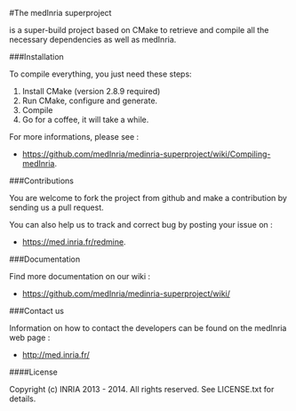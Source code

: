 #The medInria superproject 

is a super-build project based on CMake to retrieve and compile 
all the necessary dependencies as well as medInria.

###Installation

To compile everything, you just need these steps:

1. Install CMake (version 2.8.9 required)
2. Run CMake, configure and generate.
3. Compile
4. Go for a coffee, it will take a while. 

For more informations, please see :
- https://github.com/medInria/medinria-superproject/wiki/Compiling-medInria.

###Contributions

You are welcome to fork the project from github and make a contribution 
by sending us a pull request.

You can also help us to track and correct bug by posting your issue on :
- https://med.inria.fr/redmine.

###Documentation

Find more documentation on our wiki : 
- https://github.com/medInria/medinria-superproject/wiki/

###Contact us

Information on how to contact the developers can be found 
on the medInria web page :
- http://med.inria.fr/

####License

Copyright (c) INRIA 2013 - 2014. All rights reserved.
See LICENSE.txt for details.
